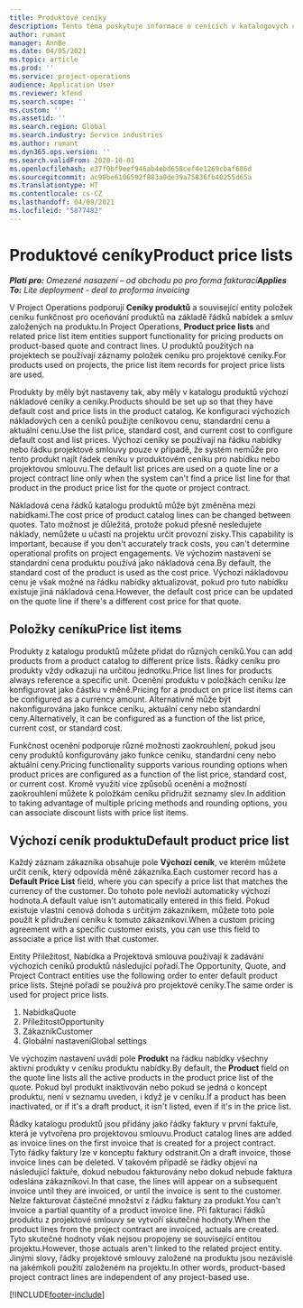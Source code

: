 ```yaml
---
title: Produktové ceníky
description: Tento téma poskytuje informace o cenících v katalogových cenách používaných pro projektové nabídky a smlouvy.
author: rumant
manager: AnnBe
ms.date: 04/05/2021
ms.topic: article
ms.prod: ''
ms.service: project-operations
audience: Application User
ms.reviewer: kfend
ms.search.scope: ''
ms.custom: ''
ms.assetid: ''
ms.search.region: Global
ms.search.industry: Service industries
ms.author: rumant
ms.dyn365.ops.version: ''
ms.search.validFrom: 2020-10-01
ms.openlocfilehash: e37f0bf9eef946ab4ebd658cef4e1269cbaf686d
ms.sourcegitcommit: ac90be6106592f883a0de39a75836fb40255d65a
ms.translationtype: HT
ms.contentlocale: cs-CZ
ms.lasthandoff: 04/09/2021
ms.locfileid: "5877482"
---
```

# <a name="product-price-lists"></a><span data-ttu-id="6240b-103">Produktové ceníky</span><span class="sxs-lookup"><span data-stu-id="6240b-103">Product price lists</span></span>

<span data-ttu-id="6240b-104">_**Platí pro:** Omezené nasazení – od obchodu po pro forma fakturaci_</span><span class="sxs-lookup"><span data-stu-id="6240b-104">_**Applies To:** Lite deployment - deal to proforma invoicing_</span></span>

 <span data-ttu-id="6240b-105">V Project Operations podporují **Ceníky produktů** a související entity položek ceníku funkčnost pro oceňování produktů na základě řádků nabídek a smluv založených na produktu.</span><span class="sxs-lookup"><span data-stu-id="6240b-105">In Project Operations, **Product price lists** and related price list item entities support functionality for pricing products on product-based quote and contract lines.</span></span> <span data-ttu-id="6240b-106">U produktů použitých na projektech se používají záznamy položek ceníku pro projektové ceníky.</span><span class="sxs-lookup"><span data-stu-id="6240b-106">For products used on projects, the price list item records for project price lists are used.</span></span> 

<span data-ttu-id="6240b-107">Produkty by měly být nastaveny tak, aby měly v katalogu produktů výchozí nákladové ceníky a ceníky.</span><span class="sxs-lookup"><span data-stu-id="6240b-107">Products should be set up so that they have default cost and price lists in the product catalog.</span></span> <span data-ttu-id="6240b-108">Ke konfiguraci výchozích nákladových cen a ceníků použijte ceníkovou cenu, standardní cenu a aktuální cenu.</span><span class="sxs-lookup"><span data-stu-id="6240b-108">Use the list price, standard cost, and current cost to configure default cost and list prices.</span></span> <span data-ttu-id="6240b-109">Výchozí ceníky se používají na řádku nabídky nebo řádku projektové smlouvy pouze v případě, že systém nemůže pro tento produkt najít řádek ceníku v produktovém ceníku pro nabídku nebo projektovou smlouvu.</span><span class="sxs-lookup"><span data-stu-id="6240b-109">The default list prices are used on a quote line or a project contract line only when the system can't find a price list line for that product in the product price list for the quote or project contract.</span></span>

<span data-ttu-id="6240b-110">Nákladová cena řádků katalogu produktů může být změněna mezi nabídkami.</span><span class="sxs-lookup"><span data-stu-id="6240b-110">The cost price of product catalog lines can be changed between quotes.</span></span> <span data-ttu-id="6240b-111">Tato možnost je důležitá, protože pokud přesně nesledujete náklady, nemůžete u učastí na projektu určit provozní zisky.</span><span class="sxs-lookup"><span data-stu-id="6240b-111">This capability is important, because if you don't accurately track costs, you can't determine operational profits on project engagements.</span></span> <span data-ttu-id="6240b-112">Ve výchozím nastavení se standardní cena produktu používá jako nákladová cena.</span><span class="sxs-lookup"><span data-stu-id="6240b-112">By default, the standard cost of the product is used as the cost price.</span></span> <span data-ttu-id="6240b-113">Výchozí nákladovou cenu je však možné na řádku nabídky aktualizovat, pokud pro tuto nabídku existuje jiná nákladová cena.</span><span class="sxs-lookup"><span data-stu-id="6240b-113">However, the default cost price can be updated on the quote line if there's a different cost price for that quote.</span></span>

## <a name="price-list-items"></a><span data-ttu-id="6240b-114">Položky ceníku</span><span class="sxs-lookup"><span data-stu-id="6240b-114">Price list items</span></span>

<span data-ttu-id="6240b-115">Produkty z katalogu produktů můžete přidat do různých ceníků.</span><span class="sxs-lookup"><span data-stu-id="6240b-115">You can add products from a product catalog to different price lists.</span></span> <span data-ttu-id="6240b-116">Řádky ceníku pro produkty vždy odkazují na určitou jednotku.</span><span class="sxs-lookup"><span data-stu-id="6240b-116">Price list lines for products always reference a specific unit.</span></span> <span data-ttu-id="6240b-117">Ocenění produktu v položkách ceníku lze konfigurovat jako částku v měně.</span><span class="sxs-lookup"><span data-stu-id="6240b-117">Pricing for a product on price list items can be configured as a currency amount.</span></span> <span data-ttu-id="6240b-118">Alternativně může být nakonfigurována jako funkce ceníku, aktuální ceny nebo standardní ceny.</span><span class="sxs-lookup"><span data-stu-id="6240b-118">Alternatively, it can be configured as a function of the list price, current cost, or standard cost.</span></span>

<span data-ttu-id="6240b-119">Funkčnost ocenění podporuje různé možnosti zaokrouhlení, pokud jsou ceny produktů konfigurovány jako funkce ceníku, standardní ceny nebo aktuální ceny.</span><span class="sxs-lookup"><span data-stu-id="6240b-119">Pricing functionality supports various rounding options when product prices are configured as a function of the list price, standard cost, or current cost.</span></span> <span data-ttu-id="6240b-120">Kromě využití více způsobů ocenění a možností zaokrouhlení můžete k položkám ceníku přidružit seznamy slev.</span><span class="sxs-lookup"><span data-stu-id="6240b-120">In addition to taking advantage of multiple pricing methods and rounding options, you can associate discount lists with price list items.</span></span> 

 
## <a name="default-product-price-list"></a><span data-ttu-id="6240b-121">Výchozí ceník produktu</span><span class="sxs-lookup"><span data-stu-id="6240b-121">Default product price list</span></span>
<span data-ttu-id="6240b-122">Každý záznam zákazníka obsahuje pole **Výchozí ceník**, ve kterém můžete určit ceník, který odpovídá měně zákazníka.</span><span class="sxs-lookup"><span data-stu-id="6240b-122">Each customer record has a **Default Price List** field, where you can specify a price list that matches the currency of the customer.</span></span> <span data-ttu-id="6240b-123">Do tohoto pole nevloží automaticky výchozí hodnota.</span><span class="sxs-lookup"><span data-stu-id="6240b-123">A default value isn't automatically entered in this field.</span></span> <span data-ttu-id="6240b-124">Pokud existuje vlastní cenová dohoda s určitým zákazníkem, můžete toto pole použít k přidružení ceníku k tomuto zákazníkovi.</span><span class="sxs-lookup"><span data-stu-id="6240b-124">When a custom pricing agreement with a specific customer exists, you can use this field to associate a price list with that customer.</span></span>

<span data-ttu-id="6240b-125">Entity Příležitost, Nabídka a Projektová smlouva používají k zadávání výchozích ceníků produktů následující pořadí.</span><span class="sxs-lookup"><span data-stu-id="6240b-125">The Opportunity, Quote, and Project Contract entities use the following order to enter default product price lists.</span></span> <span data-ttu-id="6240b-126">Stejné pořadí se používá pro projektové ceníky.</span><span class="sxs-lookup"><span data-stu-id="6240b-126">The same order is used for project price lists.</span></span>

1.  <span data-ttu-id="6240b-127">Nabídka</span><span class="sxs-lookup"><span data-stu-id="6240b-127">Quote</span></span>
2.  <span data-ttu-id="6240b-128">Příležitost</span><span class="sxs-lookup"><span data-stu-id="6240b-128">Opportunity</span></span>
3.  <span data-ttu-id="6240b-129">Zákazník</span><span class="sxs-lookup"><span data-stu-id="6240b-129">Customer</span></span>
4.  <span data-ttu-id="6240b-130">Globální nastavení</span><span class="sxs-lookup"><span data-stu-id="6240b-130">Global settings</span></span> 

<span data-ttu-id="6240b-131">Ve výchozím nastavení uvádí pole **Produkt** na řádku nabídky všechny aktivní produkty v ceníku produktu nabídky.</span><span class="sxs-lookup"><span data-stu-id="6240b-131">By default, the **Product** field on the quote line lists all the active products in the product price list of the quote.</span></span> <span data-ttu-id="6240b-132">Pokud byl produkt inaktivován nebo pokud se jedná o koncept produktu, není v seznamu uveden, i když je v ceníku.</span><span class="sxs-lookup"><span data-stu-id="6240b-132">If a product has been inactivated, or if it's a draft product, it isn't listed, even if it's in the price list.</span></span> 

<span data-ttu-id="6240b-133">Řádky katalogu produktů jsou přidány jako řádky faktury v první faktuře, která je vytvořena pro projektovou smlouvu.</span><span class="sxs-lookup"><span data-stu-id="6240b-133">Product catalog lines are added as invoice lines on the first invoice that is created for a project contract.</span></span> <span data-ttu-id="6240b-134">Tyto řádky faktury lze v konceptu faktury odstranit.</span><span class="sxs-lookup"><span data-stu-id="6240b-134">On a draft invoice, those invoice lines can be deleted.</span></span> <span data-ttu-id="6240b-135">V takovém případě se řádky objeví na následující faktuře, dokud nebudou fakturovány nebo dokud nebude faktura odeslána zákazníkovi.</span><span class="sxs-lookup"><span data-stu-id="6240b-135">In that case, the lines will appear on a subsequent invoice until they are invoiced, or until the invoice is sent to the customer.</span></span> <span data-ttu-id="6240b-136">Nelze fakturovat částečné množství z řádku faktury za produkt.</span><span class="sxs-lookup"><span data-stu-id="6240b-136">You can't invoice a partial quantity of a product invoice line.</span></span> <span data-ttu-id="6240b-137">Při fakturaci řádků produktu z projektové smlouvy se vytvoří skutečné hodnoty.</span><span class="sxs-lookup"><span data-stu-id="6240b-137">When the product lines from the project contract are invoiced, actuals are created.</span></span> <span data-ttu-id="6240b-138">Tyto skutečné hodnoty však nejsou propojeny se související entitou projektu.</span><span class="sxs-lookup"><span data-stu-id="6240b-138">However, those actuals aren't linked to the related project entity.</span></span> <span data-ttu-id="6240b-139">Jinými slovy, řádky projektové smlouvy založené na produktu jsou nezávislé na jakémkoli použití založeném na projektu.</span><span class="sxs-lookup"><span data-stu-id="6240b-139">In other words, product-based project contract lines are independent of any project-based use.</span></span> 


[!INCLUDE[footer-include](../includes/footer-banner.md)]
